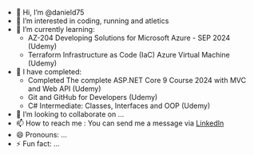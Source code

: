 - 👋 Hi, I’m @danield75
- 👀 I’m interested in coding, running and atletics
- 🌱 I’m currently learning:
  <ul>
  <li>AZ-204 Developing Solutions for Microsoft Azure - SEP 2024 (Udemy)</li>
  <li>Terraform Infrastructure as Code (IaC) Azure Virtual Machine (Udemy)</li>
  </ul>
- :100: I have completed:
  <ul>
  <li>Completed The complete ASP.NET Core 9 Course 2024 with MVC and Web API (Udemy)</li>
  <li>Git and GitHub for Developers (Udemy)</li>
  <li>C# Intermediate: Classes, Interfaces and OOP (Udemy)</li>
  </ul>
- 💞️ I’m looking to collaborate on ...
- 📫 How to reach me : You can send me a message via <a href="https://www.linkedin.com/in/daniel-drion/" target="_blank" rel="noopener noreferrer">LinkedIn</a>
- 😄 Pronouns: ...
- ⚡ Fun fact: ...

<!---
danield75/danield75 is a ✨ special ✨ repository because its `README.md` (this file) appears on your GitHub profile.
You can click the Preview link to take a look at your changes.
--->
